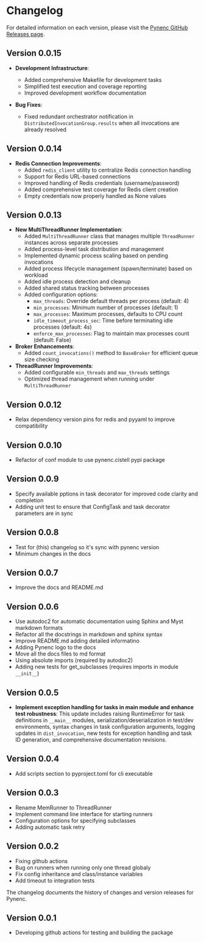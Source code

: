 # Changelog

For detailed information on each version, please visit the [Pynenc GitHub Releases page](https://github.com/pynenc/pynenc/releases).

## Version 0.0.15

- **Development Infrastructure**:

  - Added comprehensive Makefile for development tasks
  - Simplified test execution and coverage reporting
  - Improved development workflow documentation

- **Bug Fixes**:
  - Fixed redundant orchestrator notification in `DistributedInvocationGroup.results` when all invocations are already resolved

## Version 0.0.14

- **Redis Connection Improvements**:
  - Added `redis_client` utility to centralize Redis connection handling
  - Support for Redis URL-based connections
  - Improved handling of Redis credentials (username/password)
  - Added comprehensive test coverage for Redis client creation
  - Empty credentials now properly handled as None values

## Version 0.0.13

- **New MultiThreadRunner Implementation**:
  - Added `MultiThreadRunner` class that manages multiple `ThreadRunner` instances across separate processes
  - Added process-level task distribution and management
  - Implemented dynamic process scaling based on pending invocations
  - Added process lifecycle management (spawn/terminate) based on workload
  - Added idle process detection and cleanup
  - Added shared status tracking between processes
  - Added configuration options:
    - `max_threads`: Override default threads per process (default: 4)
    - `min_processes`: Minimum number of processes (default: 1)
    - `max_processes`: Maximum processes, defaults to CPU count
    - `idle_timeout_process_sec`: Time before terminating idle processes (default: 4s)
    - `enforce_max_processes`: Flag to maintain max processes count (default: False)
- **Broker Enhancements**:
  - Added `count_invocations()` method to `BaseBroker` for efficient queue size checking
- **ThreadRunner Improvements**:
  - Added configurable `min_threads` and `max_threads` settings
  - Optimized thread management when running under `MultiThreadRunner`

## Version 0.0.12

- Relax dependency version pins for redis and pyyaml to improve compatibility

## Version 0.0.10

- Refactor of conf module to use pynenc.cistell pypi package

## Version 0.0.9

- Specify available pptions in task decorator for improved code clarity and completion
- Adding unit test to ensure that ConfigTask and task decorator parameters are in sync

## Version 0.0.8

- Test for (this) changelog so it's sync with pynenc version
- Minimum changes in the docs

## Version 0.0.7

- Improve the docs and README.md

## Version 0.0.6

- Use autodoc2 for automatic documentation using Sphinx and Myst markdown formats
- Refactor all the docstrings in markdown and sphinx syntax
- Improve README.md adding detailed informatino
- Adding Pynenc logo to the docs
- Move all the docs files to md format
- Using absolute imports (required by autodoc2)
- Adding new tests for get_subclasses (requires imports in module `__init__`)

## Version 0.0.5

- **Implement exception handling for tasks in **main** module and enhance test robustness**:
  This update includes raising RuntimeError for task definitions in `__main__` modules,
  serialization/deserialization in test/dev environments, syntax changes in task configuration arguments,
  logging updates in `dist_invocation`, new tests for exception handling and task ID generation,
  and comprehensive documentation revisions.

## Version 0.0.4

- Add scripts section to pyproject.toml for cli executable

## Version 0.0.3

- Rename MemRunner to ThreadRunner
- Implement command line interface for starting runners
- Configuration options for specifying subclasses
- Adding automatic task retry

## Version 0.0.2

- Fixing github actions
- Bug on runners when running only one thread globaly
- Fix config inheritance and class/instance variables
- Add timeout to integration tests

The changelog documents the history of changes and version releases for Pynenc.

## Version 0.0.1

- Developing github actions for testing and building the package
